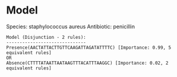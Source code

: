 
# Model

Species: staphylococcus aureus
Antibiotic: penicillin

```
Model (Disjunction - 2 rules):
------------------------------
Presence(AACTATTACTTGTTCAAGATTAGATATTTTC) [Importance: 0.99, 5 equivalent rules]
OR
Absence(CTTTTATAATTAATAAGTTTACATTTAAGGC) [Importance: 0.02, 2 equivalent rules]

```

